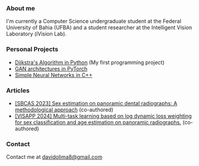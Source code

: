 <!--
**davidolima/davidolima** is a ✨ _special_ ✨ repository because its `README.md` (this file) appears on your GitHub profile.

Here are some ideas to get you started:

- 🔭 I’m currently working on ...
- 🌱 I’m currently learning ...
- 👯 I’m looking to collaborate on ...
- 🤔 I’m looking for help with ...
- 💬 Ask me about ...
- 📫 How to reach me: ...
- 😄 Pronouns: ...
- ⚡ Fun fact: ...
-->
### About me
I'm currently a Computer Science undergraduate student at the Federal University of Bahia (UFBA) and a student researcher at the Intelligent Vision Laboratory (iVision Lab).

### Personal Projects
 - [Dijkstra's Algorithm in Python](https://github.com/davidolima/Pathfinder) (My first programming project)
 - [GAN architectures in PyTorch](https://github.com/davidolima/gans-pytorch)
 - [Simple Neural Networks in C++](https://github.com/davidolima/nn-cpp)

### Articles
 - [[SBCAS 2023] Sex estimation on panoramic dental radiographs: A methodological approach](https://sol.sbc.org.br/index.php/sbcas/article/view/25282) (co-authored)
 - [[VISAPP 2024] Multi-task learning based on log dynamic loss weighting for sex classification and age estimation on panoramic radiographs.](http://ivisionlab.ufba.br/doc/publication/2024/Multitask_learning_CR.pdf) (co-authored)

### Contact
Contact me at [davidolima8@gmail.com](mailto:davidolima8@gmail.com)
